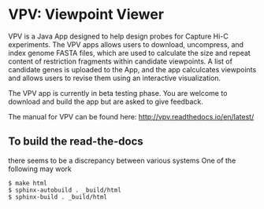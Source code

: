 # VPV: Viewpoint Viewer

VPV is a Java App designed to help design probes for Capture Hi-C experiments. 
The VPV apps allows users to download, uncompress, and index genome FASTA files, which are used to calculate the size and repeat content of restriction fragments within candidate viewpoints. A list of candidate genes is uploaded to the App, and the app calculcates viewpoints and allows users to revise them using an interactive visualization.

The VPV app is currently in beta testing phase. You are welcome to download and build the app but are asked to give feedback.

The manual for VPV can be found here: http://vpv.readthedocs.io/en/latest/


## To build the read-the-docs
there seems to be a discrepancy between various systems
One of the following may work
```
$ make html
$ sphinx-autobuild . _build/html
$ sphinx-build . _build/html
```
